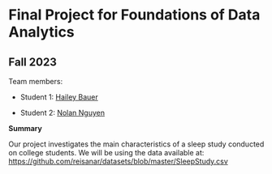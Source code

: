 # Final Project for Foundations of Data Analytics

## Fall 2023

Team members: 

- Student 1: [Hailey Bauer](mailto:hbauer2783@floridapoly.edu)

- Student 2: [Nolan Nguyen](mailto:nnguyen3353@floridapoly.edu)


**Summary**

Our project investigates the main characteristics of a sleep study conducted on college students.
We will be using the data available at: 
<https://github.com/reisanar/datasets/blob/master/SleepStudy.csv> 
